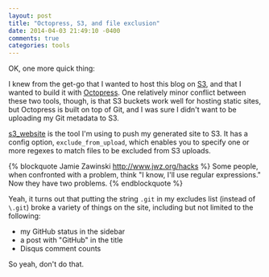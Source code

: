 ```yaml
---
layout: post
title: "Octopress, S3, and file exclusion"
date: 2014-04-03 21:49:10 -0400
comments: true
categories: tools
---
```

OK, one more quick thing:

I knew from the get-go that I wanted to host this blog on [S3](https://aws.amazon.com/s3/), and that I wanted to build it with [Octopress](http://octopress.org/).  One relatively minor conflict between these two tools, though, is that S3 buckets work well for hosting static sites, but Octopress is built on top of Git, and I was sure I didn't want to be uploading my Git metadata to S3.

[s3_website](https://github.com/laurilehmijoki/s3_website) is the tool I'm using to push my generated site to S3.  It has a config option, `exclude_from_upload`, which enables you to specify one or more regexes to match files to be excluded from S3 uploads.

{% blockquote Jamie Zawinski http://www.jwz.org/hacks %}
Some people, when confronted with a problem, think "I know, I'll use regular expressions." Now they have two problems.
{% endblockquote %}

Yeah, it turns out that putting the string `.git` in my excludes list (instead of `\.git`) broke a variety of things on the site, including but not limited to the following:

* my GitHub status in the sidebar
* a post with "GitHub" in the title
* Disqus comment counts

So yeah, don't do that.
